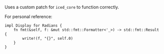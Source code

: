 Uses a custom patch for `iced_core` to  function correctly. 


For personal reference:
```
impl Display for Radians {
    fn fmt(&self, f: &mut std::fmt::Formatter<'_>) -> std::fmt::Result {
        write!(f, "{}", self.0)
    }
}
```
